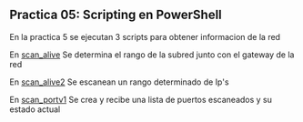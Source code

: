 ## Practica 05: Scripting en PowerShell

En la practica 5 se ejecutan 3 scripts para obtener informacion de la red

En [scan_alive](./scan_alive.ps1) Se determina el rango de la subred junto con el gateway de la red

En [scan_alive2](./scan_alivev2.ps1) Se escanean un rango determinado de Ip's

En [scan_portv1](./scan_portv1.ps1) Se crea y recibe una lista de puertos escaneados y su estado actual
